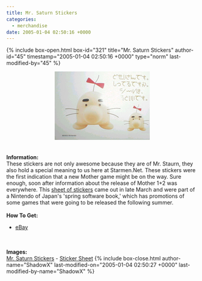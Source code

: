 ```yaml
---
title: Mr. Saturn Stickers
categories:
  - merchandise
date: 2005-01-04 02:50:16 +0000
---
```

{% include box-open.html box-id="321" title="Mr. Saturn Stickers" author-id="45" timestamp="2005-01-04 02:50:16 +0000" type="norm" last-modified-by="45" %}
	<center>
	<img src="/merchandise/images/ms_stickers_title.jpg" border="0" alt="Mr. Saturn Stickers" />
	</center>
	<br /><br />
	<b>Information:</b>
	<br />
	These stickers are not only awesome because they are of Mr. Staurn, they also hold a 
	special meaning to us here at Starmen.Net. These stickers were the first indication 
	that a new Mother game might be on the way. Sure enough, soon after information about 
	the release of Mother 1+2 was everywhere. This 
	<a href="/merchandise/images/ms_stickers_sheet.jpg">sheet of stickers</a> came out in 
	late March and were part of a Nintendo of Japan's 'spring software book,' which has 
	promotions of some games that were going to be released the following summer.
	<br /><br />
	<b>How To Get:</b>
	<br />
	<ul>
	<li><a href="http://www.ebay.com">eBay</a></li>
	</ul>
	<br /><br />
	<b>Images:</b>
	<br />
	<a href="/merchandise/images/ms_stickers.jpg">Mr. Saturn Stickers</a> - <a href="/merchandise/images/ms_stickers_sheet.jpg">Sticker Sheet</a>
{% include box-close.html author-name="ShadowX" last-modified-on="2005-01-04 02:50:27 +0000" last-modified-by-name="ShadowX" %}
